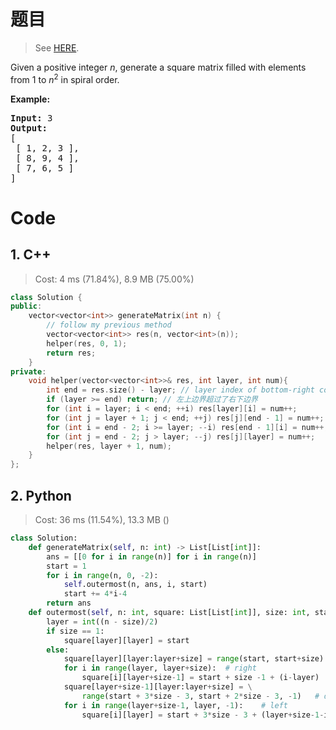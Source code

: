 # 题目

> See [HERE](https://leetcode.com/problems/spiral-matrix-ii/).

<div><p>Given a positive integer <em>n</em>, generate a square matrix filled with elements from 1 to <em>n</em><sup>2</sup> in spiral order.</p>

<p><strong>Example:</strong></p>

<pre><strong>Input:</strong> 3
<strong>Output:</strong>
[
 [ 1, 2, 3 ],
 [ 8, 9, 4 ],
 [ 7, 6, 5 ]
]
</pre>
</div>

# Code

## 1. C++

> Cost: 4 ms (71.84%), 8.9 MB (75.00%)

```C++
class Solution {
public:
    vector<vector<int>> generateMatrix(int n) {
        // follow my previous method
        vector<vector<int>> res(n, vector<int>(n));
        helper(res, 0, 1);
        return res;
    }
private:
    void helper(vector<vector<int>>& res, int layer, int num){
        int end = res.size() - layer; // layer index of bottom-right corner
        if (layer >= end) return; // 左上边界超过了右下边界
        for (int i = layer; i < end; ++i) res[layer][i] = num++;
        for (int j = layer + 1; j < end; ++j) res[j][end - 1] = num++;
        for (int i = end - 2; i >= layer; --i) res[end - 1][i] = num++;
        for (int j = end - 2; j > layer; --j) res[j][layer] = num++;
        helper(res, layer + 1, num);
    }
};
```

## 2. Python

> Cost: 36 ms (11.54%), 13.3 MB ()

```python
class Solution:
    def generateMatrix(self, n: int) -> List[List[int]]:
        ans = [[0 for i in range(n)] for i in range(n)]
        start = 1
        for i in range(n, 0, -2):
            self.outermost(n, ans, i, start)
            start += 4*i-4
        return ans
    def outermost(self, n: int, square: List[List[int]], size: int, start: int):
        layer = int((n - size)/2)
        if size == 1:
            square[layer][layer] = start
        else:
            square[layer][layer:layer+size] = range(start, start+size)  # up
            for i in range(layer, layer+size):  # right
                square[i][layer+size-1] = start + size -1 + (i-layer)
            square[layer+size-1][layer:layer+size] = \
                range(start + 3*size - 3, start + 2*size - 3, -1)   # down
            for i in range(layer+size-1, layer, -1):    # left
                square[i][layer] = start + 3*size - 3 + (layer+size-1-i)
```
